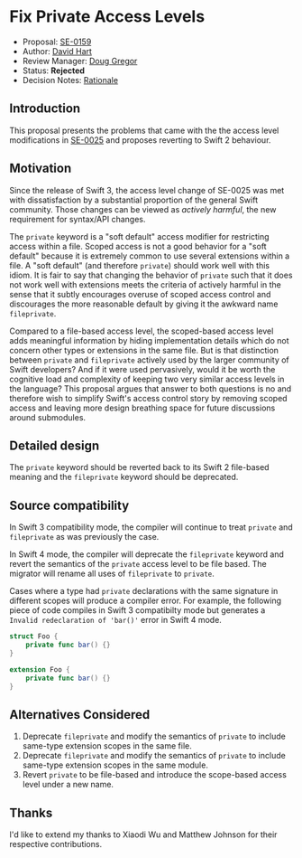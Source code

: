 # Fix Private Access Levels

* Proposal: [SE-0159](0159-fix-private-access-levels.md)
* Author: [David Hart](http://github.com/hartbit)
* Review Manager: [Doug Gregor](https://github.com/DougGregor)
* Status: **Rejected**
* Decision Notes: [Rationale](https://lists.swift.org/pipermail/swift-evolution/Week-of-Mon-20170403/034902.html)

## Introduction

This proposal presents the problems that came with the the access level modifications in [SE-0025](https://github.com/apple/swift-evolution/blob/master/proposals/0025-scoped-access-level.md) and proposes reverting to Swift 2 behaviour.

## Motivation

Since the release of Swift 3, the access level change of SE-0025 was met with dissatisfaction by a substantial proportion of the general Swift community. Those changes can be viewed as *actively harmful*, the new requirement for syntax/API changes.

The `private` keyword is a "soft default" access modifier for restricting access within a file. Scoped access is not a good behavior for a "soft default" because it is extremely common to use several extensions within a file. A "soft default" (and therefore `private`) should work well with this idiom. It is fair to say that changing the behavior of `private` such that it does not work well with extensions meets the criteria of actively harmful in the sense that it subtly encourages overuse of scoped access control and discourages the more reasonable default by giving it the awkward name `fileprivate`.

Compared to a file-based access level, the scoped-based access level adds meaningful information by hiding implementation details which do not concern other types or extensions in the same file. But is that distinction between `private` and `fileprivate` actively used by the larger community of Swift developers? And if it were used pervasively, would it be worth the cognitive load and complexity of keeping two very similar access levels in the language? This proposal argues that answer to both questions is no and therefore wish to simplify Swift's access control story by removing scoped access and leaving more design breathing space for future discussions around submodules.

## Detailed design

The `private` keyword should be reverted back to its Swift 2 file-based meaning and the `fileprivate` keyword should be deprecated.

## Source compatibility

In Swift 3 compatibility mode, the compiler will continue to treat `private` and `fileprivate` as was previously the case.

In Swift 4 mode, the compiler will deprecate the `fileprivate` keyword and revert the semantics of the `private` access level to be file based. The migrator will rename all uses of `fileprivate` to `private`.

Cases where a type had `private` declarations with the same signature in different scopes will produce a compiler error. For example, the following piece of code compiles in Swift 3 compatibilty mode but generates a `Invalid redeclaration of 'bar()'` error in Swift 4 mode.

```swift
struct Foo {
    private func bar() {}
}

extension Foo {
    private func bar() {}
}
```

## Alternatives Considered

1. Deprecate `fileprivate` and modify the semantics of `private` to include same-type extension scopes in the same file.
2. Deprecate `fileprivate` and modify the semantics of `private` to include same-type extension scopes in the same module.
3. Revert `private` to be file-based and introduce the scope-based access level under a new name.

## Thanks

I'd like to extend my thanks to Xiaodi Wu and Matthew Johnson for their respective contributions.
